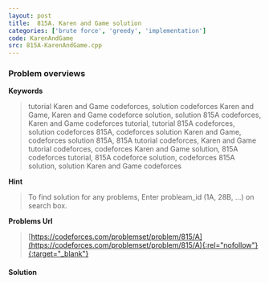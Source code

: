 ```yaml
---
layout: post
title:  815A. Karen and Game solution
categories: ['brute force', 'greedy', 'implementation']
code: KarenAndGame
src: 815A-KarenAndGame.cpp
---
```

### **Problem overviews**

**Keywords**
> tutorial Karen and Game codeforces, solution codeforces Karen and Game, Karen and Game codeforce solution, solution 815A codeforces, Karen and Game codeforces tutorial, tutorial 815A codeforces, solution codeforces 815A, codeforces solution Karen and Game, codeforces solution 815A, 815A tutorial codeforces, Karen and Game tutorial codeforces, codeforces Karen and Game solution, 815A codeforces tutorial, 815A codeforce solution, codeforces 815A solution, solution Karen and Game codeforces

**Hint**
> To find solution for any problems, Enter probleam_id (1A, 28B, ...) on search box. 

**Problems Url**
> [https://codeforces.com/problemset/problem/815/A](https://codeforces.com/problemset/problem/815/A){:rel="nofollow"}{:target="_blank"}

#### **Solution**




